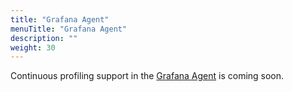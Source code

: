 ```yaml
---
title: "Grafana Agent"
menuTitle: "Grafana Agent"
description: ""
weight: 30
---
```


Continuous profiling support in the [Grafana Agent] is coming soon.

[Grafana Agent]: https://grafana.com/docs/agent/latest/

